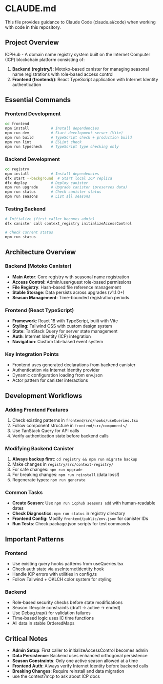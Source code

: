 # CLAUDE.md

This file provides guidance to Claude Code (claude.ai/code) when working with code in this repository.

## Project Overview

ICPHub - A domain name registry system built on the Internet Computer (ICP) blockchain platform consisting of:
1. **Backend (registry/)**: Motoko-based canister for managing seasonal name registrations with role-based access control
2. **Frontend (frontend/)**: React TypeScript application with Internet Identity authentication

## Essential Commands

### Frontend Development
```bash
cd frontend
npm install          # Install dependencies
npm run dev          # Start development server (Vite)
npm run build        # TypeScript check + production build
npm run lint         # ESLint check
npm run typecheck    # TypeScript type checking only
```

### Backend Development
```bash
cd registry
npm install          # Install dependencies
dfx start --background  # Start local ICP replica
dfx deploy           # Deploy canister
npm run upgrade      # Upgrade canister (preserves data)
npm run status       # Check canister status
npm run seasons      # List all seasons
```

### Testing Backend
```bash
# Initialize (first caller becomes admin)
dfx canister call context_registry initializeAccessControl

# Check current status
npm run status
```

## Architecture Overview

### Backend (Motoko Canister)
- **Main Actor**: Core registry with seasonal name registration
- **Access Control**: Admin/user/guest role-based permissions
- **File Registry**: Hash-based file reference management
- **Stable Storage**: Data persists across upgrades (v1.1.0+)
- **Season Management**: Time-bounded registration periods

### Frontend (React TypeScript)
- **Framework**: React 18 with TypeScript, built with Vite
- **Styling**: Tailwind CSS with custom design system
- **State**: TanStack Query for server state management
- **Auth**: Internet Identity (ICP) integration
- **Navigation**: Custom tab-based event system

### Key Integration Points
- Frontend uses generated declarations from backend canister
- Authentication via Internet Identity provider
- Dynamic configuration loading from env.json
- Actor pattern for canister interactions

## Development Workflows

### Adding Frontend Features
1. Check existing patterns in `frontend/src/hooks/useQueries.tsx`
2. Follow component structure in `frontend/src/components/`
3. Use TanStack Query for API calls
4. Verify authentication state before backend calls

### Modifying Backend Canister
1. **Always backup first**: `cd registry && npm run migrate backup`
2. Make changes in `registry/src/context-registry/`
3. For safe changes: `npm run upgrade`
4. For breaking changes: `npm run reinstall` (data loss!)
5. Regenerate types: `npm run generate`

### Common Tasks
- **Create Season**: Use `npm run icphub seasons add` with human-readable dates
- **Check Diagnostics**: `npm run status` in registry directory
- **Frontend Config**: Modify `frontend/public/env.json` for canister IDs
- **Run Tests**: Check package.json scripts for test commands

## Important Patterns

### Frontend
- Use existing query hooks patterns from useQueries.tsx
- Check auth state via useInternetIdentity hook
- Handle ICP errors with utilities in config.ts
- Follow Tailwind + OKLCH color system for styling

### Backend
- Role-based security checks before state modifications
- Season lifecycle constraints (draft → active → ended)
- Use Debug.trap() for validation failures
- Time-based logic uses IC time functions
- All data in stable OrderedMaps

## Critical Notes

- **Admin Setup**: First caller to initializeAccessControl becomes admin
- **Data Persistence**: Backend uses enhanced orthogonal persistence
- **Season Constraints**: Only one active season allowed at a time
- **Frontend Auth**: Always verify Internet Identity before backend calls
- **Breaking Changes**: Require reinstall and data migration
- use the context7mcp to ask about ICP docs